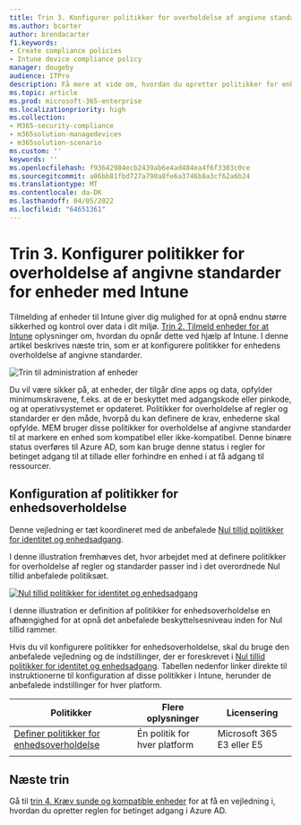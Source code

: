 ```yaml
---
title: Trin 3. Konfigurer politikker for overholdelse af angivne standarder for enheder med Intune
ms.author: bcarter
author: brendacarter
f1.keywords:
- Create compliance policies
- Intune device compliance policy
manager: dougeby
audience: ITPro
description: Få mere at vide om, hvordan du opretter politikker for enhedsoverholdelse, der angiver minimumskravene for, at en enhed kan få adgang til dit miljø.
ms.topic: article
ms.prod: microsoft-365-enterprise
ms.localizationpriority: high
ms.collection:
- M365-security-compliance
- m365solution-managedevices
- m365solution-scenario
ms.custom: ''
keywords: ''
ms.openlocfilehash: f93642984ecb2439ab6e4ad484ea4f6f3303c0ce
ms.sourcegitcommit: a06bb81fbd727a790a8fe6a3746b8a3cf62a6b24
ms.translationtype: MT
ms.contentlocale: da-DK
ms.lasthandoff: 04/05/2022
ms.locfileid: "64651361"
---
```

# <a name="step-3-set-up-compliance-policies-for-devices-with-intune"></a>Trin 3. Konfigurer politikker for overholdelse af angivne standarder for enheder med Intune

Tilmelding af enheder til Intune giver dig mulighed for at opnå endnu større sikkerhed og kontrol over data i dit miljø. [Trin 2. Tilmeld enheder for at Intune](manage-devices-with-intune-enroll.md) oplysninger om, hvordan du opnår dette ved hjælp af Intune. I denne artikel beskrives næste trin, som er at konfigurere politikker for enhedens overholdelse af angivne standarder. 

![Trin til administration af enheder](../media/devices/intune-mdm-step-2.png#lightbox)

Du vil være sikker på, at enheder, der tilgår dine apps og data, opfylder minimumskravene, f.eks. at de er beskyttet med adgangskode eller pinkode, og at operativsystemet er opdateret. Politikker for overholdelse af regler og standarder er den måde, hvorpå du kan definere de krav, enhederne skal opfylde. MEM bruger disse politikker for overholdelse af angivne standarder til at markere en enhed som kompatibel eller ikke-kompatibel. Denne binære status overføres til Azure AD, som kan bruge denne status i regler for betinget adgang til at tillade eller forhindre en enhed i at få adgang til ressourcer. 

## <a name="configuring-device-compliance-policies"></a>Konfiguration af politikker for enhedsoverholdelse

Denne vejledning er tæt koordineret med de anbefalede [Nul tillid politikker for identitet og enhedsadgang](../security/office-365-security/microsoft-365-policies-configurations.md).

I denne illustration fremhæves det, hvor arbejdet med at definere politikker for overholdelse af regler og standarder passer ind i det overordnede Nul tillid anbefalede politiksæt. 

[![Nul tillid politikker for identitet og enhedsadgang](../media/devices/identity-device-define-compliance.png#lightbox)](https://github.com/MicrosoftDocs/microsoft-365-docs/raw/public/microsoft-365/media/devices/identity-device-define-compliance.png)

I denne illustration er definition af politikker for enhedsoverholdelse en afhængighed for at opnå det anbefalede beskyttelsesniveau inden for Nul tillid rammer. 

Hvis du vil konfigurere politikker for enhedsoverholdelse, skal du bruge den anbefalede vejledning og de indstillinger, der er foreskrevet i [Nul tillid politikker for identitet og enhedsadgang](../security/office-365-security/microsoft-365-policies-configurations.md). Tabellen nedenfor linker direkte til instruktionerne til konfiguration af disse politikker i Intune, herunder de anbefalede indstillinger for hver platform.


|Politikker |Flere oplysninger  |Licensering |
|---------|---------|---------|
|[Definer politikker for enhedsoverholdelse ](../security/office-365-security/identity-access-policies.md#define-device-compliance-policies)   |  Én politik for hver platform       |  Microsoft 365 E3 eller E5       |
|  |         |         |

## <a name="next-steps"></a>Næste trin

Gå til [trin 4. Kræv sunde og kompatible enheder](manage-devices-with-intune-require-compliance.md) for at få en vejledning i, hvordan du opretter reglen for betinget adgang i Azure AD.